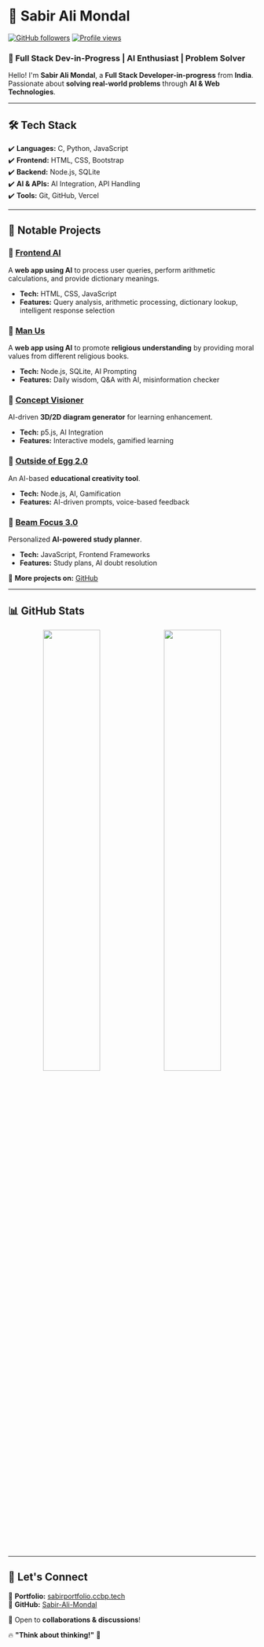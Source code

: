 # 👋 Sabir Ali Mondal  

[![GitHub followers](https://img.shields.io/github/followers/Sabir-Ali-Mondal?style=social)](https://github.com/Sabir-Ali-Mondal)
[![Profile views](https://komarev.com/ghpvc/?username=Sabir-Ali-Mondal)](https://github.com/Sabir-Ali-Mondal)

### 🚀 Full Stack Dev-in-Progress | AI Enthusiast | Problem Solver  

Hello! I'm **Sabir Ali Mondal**, a **Full Stack Developer-in-progress** from **India**. Passionate about **solving real-world problems** through **AI & Web Technologies**.

---

## 🛠️ Tech Stack  
✔️ **Languages:** C, Python, JavaScript  
✔️ **Frontend:** HTML, CSS, Bootstrap  
✔️ **Backend:** Node.js, SQLite  
✔️ **AI & APIs:** AI Integration, API Handling  
✔️ **Tools:** Git, GitHub, Vercel  

---

## 🚀 Notable Projects  
### 🔹 [Frontend AI](https://github.com/Sabir-Ali-Mondal/Frontend-AI)  
A **web app using AI** to process user queries, perform arithmetic calculations, and provide dictionary meanings.  
- **Tech:** HTML, CSS, JavaScript 
- **Features:** Query analysis, arithmetic processing, dictionary lookup, intelligent response selection

### 🔹 [Man Us](https://github.com/Sabir-Ali-Mondal/Man-Us)  
A **web app using AI** to promote **religious understanding** by providing moral values from different religious books.  
- **Tech:** Node.js, SQLite, AI Prompting  
- **Features:** Daily wisdom, Q&A with AI, misinformation checker  

### 🔹 [Concept Visioner](https://github.com/Sabir-Ali-Mondal/Concept-Visioner)  
AI-driven **3D/2D diagram generator** for learning enhancement.  
- **Tech:** p5.js, AI Integration  
- **Features:** Interactive models, gamified learning  

### 🔹 [Outside of Egg 2.0](https://github.com/Sabir-Ali-Mondal/Outside-of-egg-2.0) 
An AI-based **educational creativity tool**.  
- **Tech:** Node.js, AI, Gamification  
- **Features:** AI-driven prompts, voice-based feedback  

### 🔹 [Beam Focus 3.0](https://github.com/Sabir-Ali-Mondal/Beam-Focus-3.0)  
Personalized **AI-powered study planner**.  
- **Tech:** JavaScript, Frontend Frameworks  
- **Features:** Study plans, AI doubt resolution  

📌 **More projects on:** [GitHub](https://github.com/Sabir-Ali-Mondal)  

---

## 📊 GitHub Stats  

<p align="center">
  <img src="https://github-readme-stats.vercel.app/api?username=Sabir-Ali-Mondal&show_icons=true&theme=tokyonight" width="48%">
  <img src="https://github-readme-stats.vercel.app/api/top-langs/?username=Sabir-Ali-Mondal&layout=compact&theme=tokyonight" width="48%">
</p>

---

## 🤝 Let's Connect  

📌 **Portfolio:** [sabirportfolio.ccbp.tech](https://sabirportfolio.ccbp.tech/)  
📌 **GitHub:** [Sabir-Ali-Mondal](https://github.com/Sabir-Ali-Mondal)  

🚀 Open to **collaborations & discussions**!  

🔥 **"Think about thinking!"** 🚀
